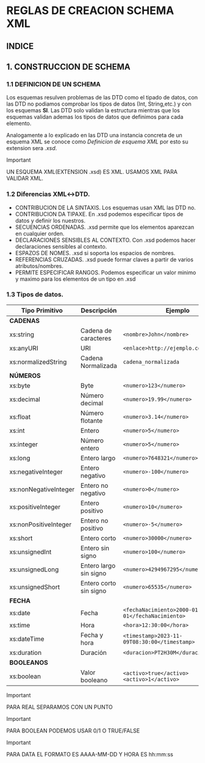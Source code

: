 # REGLAS DE CREACION SCHEMA XML

## INDICE

## 1. CONSTRUCCION DE SCHEMA

### 1.1 DEFINICION DE UN SCHEMA

Los esquemas resulven problemas de las DTD como el tipado de datos, con las DTD no podiamos comprobar los tipos de datos (Int, String,etc.) y con los esquemas **SI**.
Las DTD solo validan la estructura mientras que los esquemas validan ademas los tipos de datos que definimos para cada elemento.

Analogamente a lo explicado en las DTD una instancia concreta de un esquema XML se conoce como *Definicion de esquema XML* por esto su extension sera *.xsd*.



> [!IMPORTANT]
> UN ESQUEMA XML(EXTENSION .xsd) ES XML. USAMOS XML PARA VALIDAR XML.

### 1.2 Diferencias XML↔DTD.

- CONTRIBUCION DE LA SINTAXIS. Los esquemas usan XML las DTD no.
- CONTRIBUCION DA TIPAXE. En .xsd podemos especificar tipos de datos y definir los nuestros.
- SECUENCIAS ORDENADAS. .xsd permite que los elementos aparezcan en cualquier orden.
- DECLARACIONES SENSIBLES AL CONTEXTO. Con .xsd podemos hacer declaraciones sensibles al contexto.
- ESPAZOS DE NOMES. .xsd si soporta los espacios de nombres.
- REFERENCIAS CRUZADAS. .xsd puede formar claves a partir de varios atributos/nombres.
- PERMITE ESPECIFICAR RANGOS. Podemos especificar un valor minimo y maximo para los elementos de un tipo en .xsd

### 1.3 Tipos de datos.

| Tipo Primitivo         | Descripción            | Ejemplo                                        |
|------------------------|------------------------|------------------------------------------------|
| **CADENAS**            |                        |                                                |
| xs:string              | Cadena de caracteres   | `<nombre>John</nombre>`                         |
| xs:anyURI              | URI                    | `<enlace>http://ejemplo.com</enlace>`           |
| xs:normalizedString    | Cadena Normalizada     | `cadena_normalizada`                            |
| **NÚMEROS**            |                        |                                                |
| xs:byte                | Byte                   | `<numero>123</numero>`                          |
| xs:decimal             | Número decimal         | `<numero>19.99</numero>`                        |
| xs:float               | Número flotante        | `<numero>3.14</numero>`                         |
| xs:int                 | Entero                 | `<numero>5</numero>`                            |
| xs:integer             | Número entero          | `<numero>5</numero>`                            |
| xs:long                | Entero largo           | `<numero>7648321</numero>`                     |
| xs:negativeInteger     | Entero negativo        | `<numero>-100</numero>`                         |
| xs:nonNegativeInteger  | Entero no negativo     | `<numero>0</numero>`                            |
| xs:positiveInteger     | Entero positivo        | `<numero>10</numero>`                           |
| xs:nonPositiveInteger  | Entero no positivo     | `<numero>-5</numero>`                           |
| xs:short               | Entero corto           | `<numero>30000</numero>`                        |
| xs:unsignedInt         | Entero sin signo       | `<numero>100</numero>`                          |
| xs:unsignedLong        | Entero largo sin signo | `<numero>4294967295</numero>`                   |
| xs:unsignedShort       | Entero corto sin signo | `<numero>65535</numero>`                        |
| **FECHA**              |                        |                                                |
| xs:date                | Fecha                  | `<fechaNacimiento>2000-01-01</fechaNacimiento>` |
| xs:time                | Hora                   | `<hora>12:30:00</hora>`                         |
| xs:dateTime            | Fecha y hora           | `<timestamp>2023-11-09T08:30:00</timestamp>`    |
| xs:duration            | Duración               | `<duracion>PT2H30M</duracion>`                  |
| **BOOLEANOS**          |                        |                                                |
| xs:boolean             | Valor booleano         | `<activo>true</activo>` `<activo>1</activo>`    |

> [!IMPORTANT]
> PARA REAL SEPARAMOS CON UN PUNTO

> [!IMPORTANT]
> PARA BOOLEAN PODEMOS USAR 0/1 O TRUE/FALSE

> [!IMPORTANT]
> PARA DATA EL FORMATO ES AAAA-MM-DD Y HORA ES hh:mm:ss


